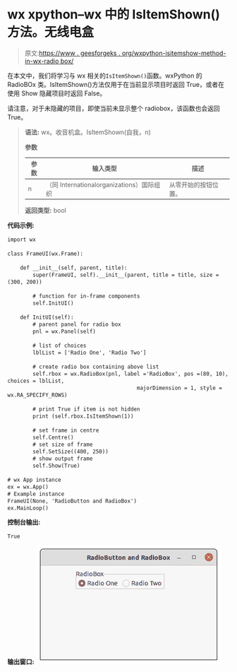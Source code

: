 # wx xpython–wx 中的 IsItemShown()方法。无线电盒

> 原文:[https://www . geesforgeks . org/wxpython-isitemshow-method-in-wx-radio box/](https://www.geeksforgeeks.org/wxpython-isitemshown-method-in-wx-radiobox/)

在本文中，我们将学习与 wx 相关的`IsItemShown()`函数。wxPython 的 RadioBOx 类。IsItemShown()方法仅用于在当前显示项目时返回 True，或者在使用 Show 隐藏项目时返回 False。

请注意，对于未隐藏的项目，即使当前未显示整个 radiobox，该函数也会返回 True。

> **语法:**
> wx。收音机盒。IsItemShown(自我，n)
> 
> **参数**
> 
> | 参数 | 输入类型 | 描述 |
> | --- | --- | --- |
> | n | （同 Internationalorganizations）国际组织 | 从零开始的按钮位置。 |
> 
> **返回类型:** bool

**代码示例:**

```
import wx

class FrameUI(wx.Frame):

    def __init__(self, parent, title):
        super(FrameUI, self).__init__(parent, title = title, size =(300, 200))

        # function for in-frame components
        self.InitUI()

    def InitUI(self):
        # parent panel for radio box
        pnl = wx.Panel(self)

        # list of choices
        lblList = ['Radio One', 'Radio Two']

        # create radio box containing above list
        self.rbox = wx.RadioBox(pnl, label ='RadioBox', pos =(80, 10), choices = lblList,
                                         majorDimension = 1, style = wx.RA_SPECIFY_ROWS)

        # print True if item is not hidden
        print (self.rbox.IsItemShown(1))

        # set frame in centre
        self.Centre()
        # set size of frame
        self.SetSize((400, 250))
        # show output frame
        self.Show(True)

# wx App instance
ex = wx.App()
# Example instance
FrameUI(None, 'RadioButton and RadioBox')
ex.MainLoop()
```

**控制台输出:**

```
True
```

**输出窗口:**
![](img/244dc2ee63e75cd5ef169b96a1917c6e.png)